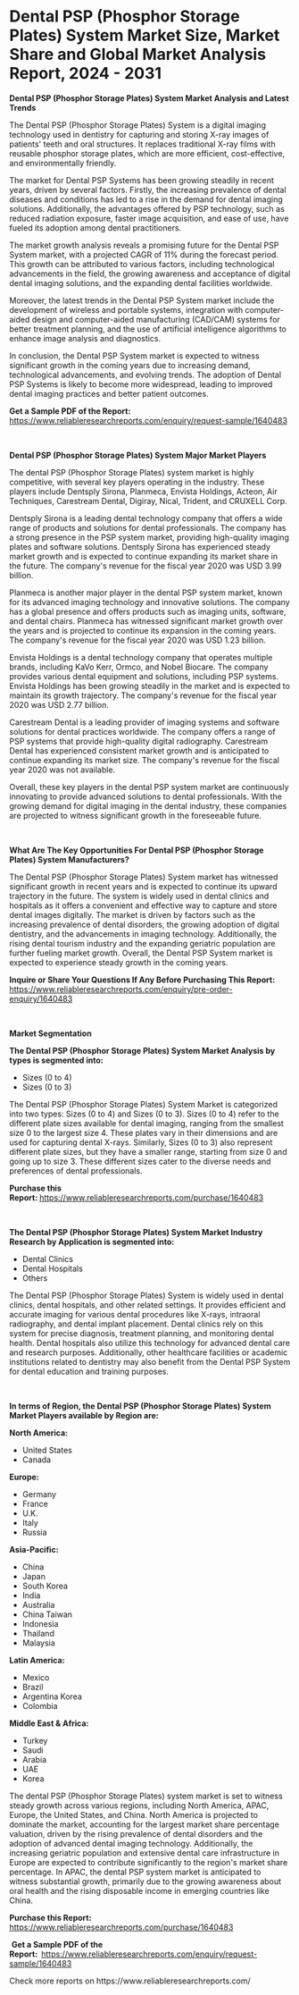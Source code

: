 <p><h1>Dental PSP (Phosphor Storage Plates) System Market Size, Market Share and Global Market Analysis Report, 2024 - 2031</h1></p><p><strong>Dental PSP (Phosphor Storage Plates) System Market Analysis and Latest Trends</strong></p>
<p><p>The Dental PSP (Phosphor Storage Plates) System is a digital imaging technology used in dentistry for capturing and storing X-ray images of patients' teeth and oral structures. It replaces traditional X-ray films with reusable phosphor storage plates, which are more efficient, cost-effective, and environmentally friendly.</p><p>The market for Dental PSP Systems has been growing steadily in recent years, driven by several factors. Firstly, the increasing prevalence of dental diseases and conditions has led to a rise in the demand for dental imaging solutions. Additionally, the advantages offered by PSP technology, such as reduced radiation exposure, faster image acquisition, and ease of use, have fueled its adoption among dental practitioners.</p><p>The market growth analysis reveals a promising future for the Dental PSP System market, with a projected CAGR of 11% during the forecast period. This growth can be attributed to various factors, including technological advancements in the field, the growing awareness and acceptance of digital dental imaging solutions, and the expanding dental facilities worldwide.</p><p>Moreover, the latest trends in the Dental PSP System market include the development of wireless and portable systems, integration with computer-aided design and computer-aided manufacturing (CAD/CAM) systems for better treatment planning, and the use of artificial intelligence algorithms to enhance image analysis and diagnostics.</p><p>In conclusion, the Dental PSP System market is expected to witness significant growth in the coming years due to increasing demand, technological advancements, and evolving trends. The adoption of Dental PSP Systems is likely to become more widespread, leading to improved dental imaging practices and better patient outcomes.</p></p>
<p><strong>Get a Sample PDF of the Report:&nbsp;</strong> <a href="https://www.reliableresearchreports.com/enquiry/request-sample/1640483">https://www.reliableresearchreports.com/enquiry/request-sample/1640483</a></p>
<p>&nbsp;</p>
<p><strong>Dental PSP (Phosphor Storage Plates) System Major Market Players</strong></p>
<p><p>The dental PSP (Phosphor Storage Plates) system market is highly competitive, with several key players operating in the industry. These players include Dentsply Sirona, Planmeca, Envista Holdings, Acteon, Air Techniques, Carestream Dental, Digiray, Nical, Trident, and CRUXELL Corp.</p><p>Dentsply Sirona is a leading dental technology company that offers a wide range of products and solutions for dental professionals. The company has a strong presence in the PSP system market, providing high-quality imaging plates and software solutions. Dentsply Sirona has experienced steady market growth and is expected to continue expanding its market share in the future. The company's revenue for the fiscal year 2020 was USD 3.99 billion.</p><p>Planmeca is another major player in the dental PSP system market, known for its advanced imaging technology and innovative solutions. The company has a global presence and offers products such as imaging units, software, and dental chairs. Planmeca has witnessed significant market growth over the years and is projected to continue its expansion in the coming years. The company's revenue for the fiscal year 2020 was USD 1.23 billion.</p><p>Envista Holdings is a dental technology company that operates multiple brands, including KaVo Kerr, Ormco, and Nobel Biocare. The company provides various dental equipment and solutions, including PSP systems. Envista Holdings has been growing steadily in the market and is expected to maintain its growth trajectory. The company's revenue for the fiscal year 2020 was USD 2.77 billion.</p><p>Carestream Dental is a leading provider of imaging systems and software solutions for dental practices worldwide. The company offers a range of PSP systems that provide high-quality digital radiography. Carestream Dental has experienced consistent market growth and is anticipated to continue expanding its market size. The company's revenue for the fiscal year 2020 was not available.</p><p>Overall, these key players in the dental PSP system market are continuously innovating to provide advanced solutions to dental professionals. With the growing demand for digital imaging in the dental industry, these companies are projected to witness significant growth in the foreseeable future.</p></p>
<p>&nbsp;</p>
<p><strong>What Are The Key Opportunities For Dental PSP (Phosphor Storage Plates) System Manufacturers?</strong></p>
<p><p>The Dental PSP (Phosphor Storage Plates) System market has witnessed significant growth in recent years and is expected to continue its upward trajectory in the future. The system is widely used in dental clinics and hospitals as it offers a convenient and effective way to capture and store dental images digitally. The market is driven by factors such as the increasing prevalence of dental disorders, the growing adoption of digital dentistry, and the advancements in imaging technology. Additionally, the rising dental tourism industry and the expanding geriatric population are further fueling market growth. Overall, the Dental PSP System market is expected to experience steady growth in the coming years.</p></p>
<p><strong>Inquire or Share Your Questions If Any Before Purchasing This Report:</strong> <a href="https://www.reliableresearchreports.com/enquiry/pre-order-enquiry/1640483">https://www.reliableresearchreports.com/enquiry/pre-order-enquiry/1640483</a></p>
<p>&nbsp;</p>
<p><strong>Market Segmentation</strong></p>
<p><strong>The Dental PSP (Phosphor Storage Plates) System Market Analysis by types is segmented into:</strong></p>
<p><ul><li>Sizes (0 to 4)</li><li>Sizes (0 to 3)</li></ul></p>
<p><p>The Dental PSP (Phosphor Storage Plates) System Market is categorized into two types: Sizes (0 to 4) and Sizes (0 to 3). Sizes (0 to 4) refer to the different plate sizes available for dental imaging, ranging from the smallest size 0 to the largest size 4. These plates vary in their dimensions and are used for capturing dental X-rays. Similarly, Sizes (0 to 3) also represent different plate sizes, but they have a smaller range, starting from size 0 and going up to size 3. These different sizes cater to the diverse needs and preferences of dental professionals.</p></p>
<p><strong>Purchase this Report:&nbsp;</strong><a href="https://www.reliableresearchreports.com/purchase/1640483">https://www.reliableresearchreports.com/purchase/1640483</a></p>
<p>&nbsp;</p>
<p><strong>The Dental PSP (Phosphor Storage Plates) System Market Industry Research by Application is segmented into:</strong></p>
<p><ul><li>Dental Clinics</li><li>Dental Hospitals</li><li>Others</li></ul></p>
<p><p>The Dental PSP (Phosphor Storage Plates) System is widely used in dental clinics, dental hospitals, and other related settings. It provides efficient and accurate imaging for various dental procedures like X-rays, intraoral radiography, and dental implant placement. Dental clinics rely on this system for precise diagnosis, treatment planning, and monitoring dental health. Dental hospitals also utilize this technology for advanced dental care and research purposes. Additionally, other healthcare facilities or academic institutions related to dentistry may also benefit from the Dental PSP System for dental education and training purposes.</p></p>
<p>&nbsp;</p>
<p><strong>In terms of Region, the Dental PSP (Phosphor Storage Plates) System Market Players available by Region are:</strong></p>
<p>
    <p> <strong> North America: </strong>
        <ul>
            <li>United States</li>
            <li>Canada</li>
        </ul>
        </p> 
    <p> <strong> Europe: </strong>
        <ul>
            <li>Germany</li>
            <li>France</li>
            <li>U.K.</li>
            <li>Italy</li>
            <li>Russia</li>
        </ul>
        </p> 
    <p> <strong> Asia-Pacific: </strong>
        <ul>
            <li>China</li>
            <li>Japan</li>
            <li>South Korea</li>
            <li>India</li>
            <li>Australia</li>
            <li>China Taiwan</li>
            <li>Indonesia</li>
            <li>Thailand</li>
            <li>Malaysia</li>
        </ul>
        </p> 
    <p> <strong> Latin America: </strong>
        <ul>
            <li>Mexico</li>
            <li>Brazil</li>
            <li>Argentina Korea</li>
            <li>Colombia</li>
        </ul>
        </p> 
    <p> <strong> Middle East & Africa: </strong>
        <ul>
            <li>Turkey</li>
            <li>Saudi</li>
            <li>Arabia</li>
            <li>UAE</li>
            <li>Korea</li>
        </ul>
    </p>
    </p>
<p><p>The dental PSP (Phosphor Storage Plates) system market is set to witness steady growth across various regions, including North America, APAC, Europe, the United States, and China. North America is projected to dominate the market, accounting for the largest market share percentage valuation, driven by the rising prevalence of dental disorders and the adoption of advanced dental imaging technology. Additionally, the increasing geriatric population and extensive dental care infrastructure in Europe are expected to contribute significantly to the region's market share percentage. In APAC, the dental PSP system market is anticipated to witness substantial growth, primarily due to the growing awareness about oral health and the rising disposable income in emerging countries like China.</p></p>
<p><strong>Purchase this Report: </strong><a href="https://www.reliableresearchreports.com/purchase/1640483">https://www.reliableresearchreports.com/purchase/1640483</a></p>
<p>&nbsp;<strong>Get a Sample PDF of the Report:&nbsp;&nbsp;</strong><a href="https://www.reliableresearchreports.com/enquiry/request-sample/1640483">https://www.reliableresearchreports.com/enquiry/request-sample/1640483</a></p>
<p><strong></strong></p>
<p>Check more reports on https://www.reliableresearchreports.com/</p>